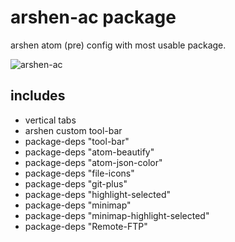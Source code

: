 # arshen-ac package

arshen atom (pre) config with most usable package.

![arshen-ac](https://cloud.githubusercontent.com/assets/8210666/23826782/62b7cb3a-06b9-11e7-9534-17d7ab459c70.png)

## includes

- vertical tabs
- arshen custom tool-bar
- package-deps "tool-bar"
- package-deps "atom-beautify"
- package-deps "atom-json-color"
- package-deps "file-icons"
- package-deps "git-plus"
- package-deps "highlight-selected"
- package-deps "minimap"
- package-deps "minimap-highlight-selected"
- package-deps "Remote-FTP"
